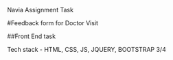 Navia Assignment Task

#Feedback form for Doctor Visit

##Front End task

Tech stack - HTML, CSS, JS, JQUERY, BOOTSTRAP 3/4
